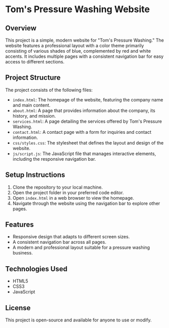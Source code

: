 # Tom's Pressure Washing Website

## Overview
This project is a simple, modern website for "Tom's Pressure Washing." The website features a professional layout with a color theme primarily consisting of various shades of blue, complemented by red and white accents. It includes multiple pages with a consistent navigation bar for easy access to different sections.

## Project Structure
The project consists of the following files:

- `index.html`: The homepage of the website, featuring the company name and main content.
- `about.html`: A page that provides information about the company, its history, and mission.
- `services.html`: A page detailing the services offered by Tom's Pressure Washing.
- `contact.html`: A contact page with a form for inquiries and contact information.
- `css/styles.css`: The stylesheet that defines the layout and design of the website.
- `js/script.js`: The JavaScript file that manages interactive elements, including the responsive navigation bar.

## Setup Instructions
1. Clone the repository to your local machine.
2. Open the project folder in your preferred code editor.
3. Open `index.html` in a web browser to view the homepage.
4. Navigate through the website using the navigation bar to explore other pages.

## Features
- Responsive design that adapts to different screen sizes.
- A consistent navigation bar across all pages.
- A modern and professional layout suitable for a pressure washing business.

## Technologies Used
- HTML5
- CSS3
- JavaScript

## License
This project is open-source and available for anyone to use or modify.